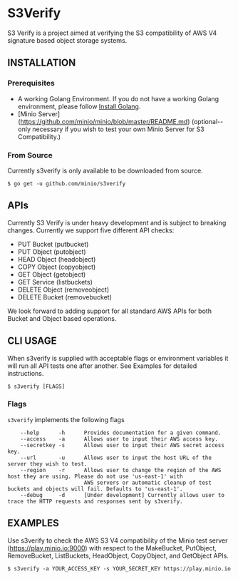 # S3Verify
S3 Verify is a project aimed at verifying the S3 compatibility of AWS V4 signature based object storage systems.

## INSTALLATION
### Prerequisites
- A working Golang Environment. If you do not have a working Golang environment, please follow [Install Golang](https://github.com/minio/minio/blob/master/INSTALLGO.md).
- [Minio Server] (https://github.com/minio/minio/blob/master/README.md) (optional--only necessary if you wish to test your own Minio Server for S3 Compatibility.)

### From Source
Currently s3verify is only available to be downloaded from source. 

```$ go get -u github.com/minio/s3verify```

## APIs
Currently S3 Verify is under heavy development and is subject to breaking changes. Currently we support five different API checks:
* PUT Bucket (putbucket)
* PUT Object (putobject)
* HEAD Object (headobject)
* COPY Object (copyobject)
* GET Object (getobject)
* GET Service (listbuckets)
* DELETE Object (removeobject)
* DELETE Bucket (removebucket)

We look forward to adding support for all standard AWS APIs for both Bucket and Object based operations.

## CLI USAGE
When s3verify is supplied with acceptable flags or environment variables it will run all API tests one after another. See Examples for detailed instructions.

```
$ s3verify [FLAGS]
```

### Flags
``s3verify`` implements the following flags
```
    --help      -h      Provides documentation for a given command.
    --access    -a      Allows user to input their AWS access key.
    --secretkey -s      Allows user to input their AWS secret access key.
    --url       -u      Allows user to input the host URL of the server they wish to test.
    --region    -r      Allows user to change the region of the AWS host they are using. Please do not use 'us-east-1' with
                        AWS servers or automatic cleanup of test buckets and objects will fail. Defaults to 'us-east-1'.
    --debug     -d      [Under development] Currently allows user to trace the HTTP requests and responses sent by s3verify.
```

## EXAMPLES
Use s3verify to check the AWS S3 V4 compatibility of the Minio test server (https://play.minio.io:9000) with respect to the MakeBucket, PutObject, RemoveBucket, ListBuckets, HeadObject, CopyObject, and GetObject APIs.
```
$ s3verify -a YOUR_ACCESS_KEY -s YOUR_SECRET_KEY https://play.minio.io
```
